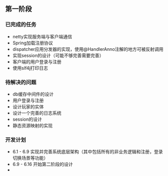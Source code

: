 ## 第一阶段
### 已完成的任务
* netty实现服务端与客户端通信
* Spring加载注册协议
* dispatcher应用分发器的实现，使用@HandlerAnno注解的地方可被反射调用
* 实现session的设计（可能不够完善需要完善）
* 客户端的用户登录与注册
* 使用slf4j打印日志


### 待解决的问题
* db缓存中间件的设计
* 用户登录与注册
* 设计玩家的实体
* 设计一个完善的日志系统
* session的设计
* 静态资源映射的实现


### 开发计划
* 6.1 - 6.9 实现并完善系统底层架构（其中包括所有的非业务逻辑和注册，登录切换场景等功能）
* 6.9 - 6.16 开始第二阶段的设计
* 